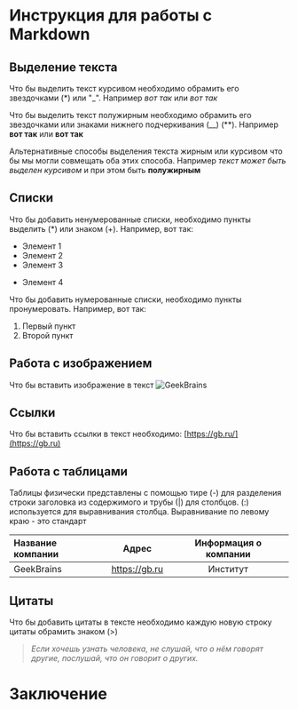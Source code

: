 # Инструкция для работы с Markdown

## Выделение текста

Что бы выделить текст курсивом необходимо обрамить его звездочками (*) или "_". Например *вот так* или _вот так_

Что бы выделить текст полужирным необходимо обрамить его звездочками или знаками нижнего подчеркивания (__) (**). Например **вот так** или __вот так__

Альтернативные способы выделения текста жирным или курсивом что бы мы могли совмещать оба этих способа. Например _текст может быть выделен курсивом_ и при этом быть **полужирным**

## Списки
Что бы добавить ненумерованные списки, необходимо пункты выделить (*) или знаком (+).
Например, вот так:
* Элемент 1
* Элемент 2
* Элемент 3
+ Элемент 4

Что бы добавить нумерованные списки, необходимо пункты пронумеровать.
Например, вот так:

1. Первый пункт
2. Второй пункт

## Работа с изображением

Что бы вставить изображение в текст ![GeekBrains](3.jpg)

## Cсылки
Что бы вставить ссылки в текст необходимо: [https://gb.ru/](https://gb.ru)

## Работа с таблицами

Таблицы  физически представлены с помощью тире (-) для разделения строки заголовка из содержимого и трубы (|) для столбцов. (:) используется для выравнивания столбца. Выравнивание по левому краю - это стандарт

 Название компании | Адрес | Информация о компании|
 :------------------|:-------:|:-----------:|
  GeekBrains |      https://gb.ru |Институт

## Цитаты
Что бы добавить цитаты в тексте необходимо каждую новую строку цитаты обрамить знаком (>)

> *Если хочешь узнать человека, не слушай, что о нём говорят другие,*
> *послушай, что он говорит о других.*

# Заключение




